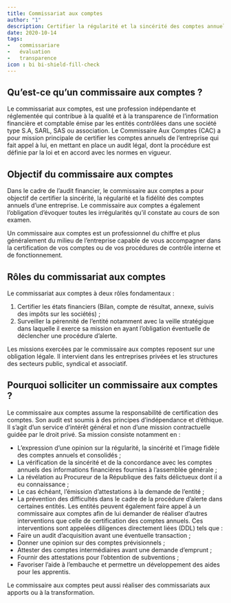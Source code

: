 ```yaml
---
title: Commissariat aux comptes
author: "1"
description: Certifier la régularité et la sincérité des comptes annuels des entreprises.
date: 2020-10-14
tags: 
-   commissariare
-   évaluation
-   transparence
icon : bi bi-shield-fill-check
---
```


## Qu’est-ce qu’un commissaire aux comptes ?
Le commissariat aux comptes, est une profession indépendante et réglementée qui contribue 
à la qualité et à la transparence de l’information financière et comptable émise par les entités 
contrôlées dans une société type S.A, SARL, SAS ou association. Le Commissaire Aux Comptes 
(CAC) a pour mission principale de certifier les comptes annuels de l’entreprise qui fait appel 
à lui, en mettant en place un audit légal, dont la procédure est définie par la loi et en accord 
avec les normes en vigueur.

## Objectif du commissaire aux comptes
Dans le cadre de l’audit financier, le commissaire aux comptes a pour objectif de certifier la 
sincérité, la régularité et la fidélité des comptes annuels d’une entreprise. Le commissaire aux 
comptes a également l’obligation d’évoquer toutes les irrégularités qu’il constate au cours de 
son examen.

Un commissaire aux comptes est un professionnel du chiffre et plus généralement du milieu 
de l’entreprise capable de vous accompagner dans la certification de vos comptes ou de vos 
procédures de contrôle interne et de fonctionnement. 

## Rôles du commissariat aux comptes 
Le commissariat aux comptes à deux rôles fondamentaux : 
1. Certifier les états financiers (Bilan, compte de résultat, annexe, suivis 
des impôts sur les sociétés) ;
2. Surveiller la pérennité de l’entité notamment avec la veille 
stratégique dans laquelle il exerce sa mission en ayant l’obligation éventuelle de 
déclencher une procédure d’alerte.

Les missions exercées par le commissaire aux comptes reposent sur une obligation légale. Il 
intervient dans les entreprises privées et les structures des secteurs public, syndical et 
associatif.

## Pourquoi solliciter un commissaire aux comptes ?
Le commissaire aux comptes assume la responsabilité de certification des comptes. Son audit 
est soumis à des principes d’indépendance et d’éthique. Il s’agit d’un service d’intérêt général 
et non d’une mission contractuelle guidée par le droit privé. Sa mission consiste notamment 
en :
- L’expression d’une opinion sur la régularité, la sincérité et l’image fidèle des comptes 
annuels et consolidés ;
- La vérification de la sincérité et de la concordance avec les comptes annuels des 
informations financières fournies à l’assemblée générale ;
- La révélation au Procureur de la République des faits délictueux dont il a eu 
connaissance ;
- Le cas échéant, l’émission d’attestations à la demande de l’entité ; 
- La prévention des difficultés dans le cadre de la procédure d’alerte dans certaines 
entités.
Les entités peuvent également faire appel à un commissaire aux comptes afin de lui 
demander de réaliser d’autres interventions que celle de certification des comptes annuels. 
Ces interventions sont appelées diligences directement liées (DDL) tels que : 
- Faire un audit d’acquisition avant une éventuelle transaction ;
- Donner une opinion sur des comptes prévisionnels ;
- Attester des comptes intermédiaires avant une demande d’emprunt ;
- Fournir des attestations pour l’obtention de subventions ;
- Favoriser l’aide à l’embauche et permettre un développement des aides pour les 
apprentis.

Le commissaire aux comptes peut aussi réaliser des commissariats aux apports ou à la 
transformation.